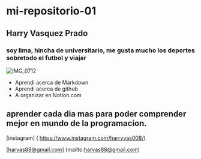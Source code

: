 # mi-repositorio-01

## Harry Vasquez Prado

### soy lima, hincha de universitario, me gusta mucho los deportes sobretodo el futbol y viajar

![IMG_0712](https://github.com/user-attachments/assets/ce80eaf4-fae8-4d28-96fe-8e5cdef18f25)




- Aprendi acerca de Markdown
- Aprendi acerca de github
- A organizar en Notion.com

## aprender cada dia mas para poder comprender mejor en mundo de la programacion.

[instagram] ( https://www.instagram.com/harryvas008/)

[harvas88@gmail.com] (mailto:harvas88@gmail.com)





